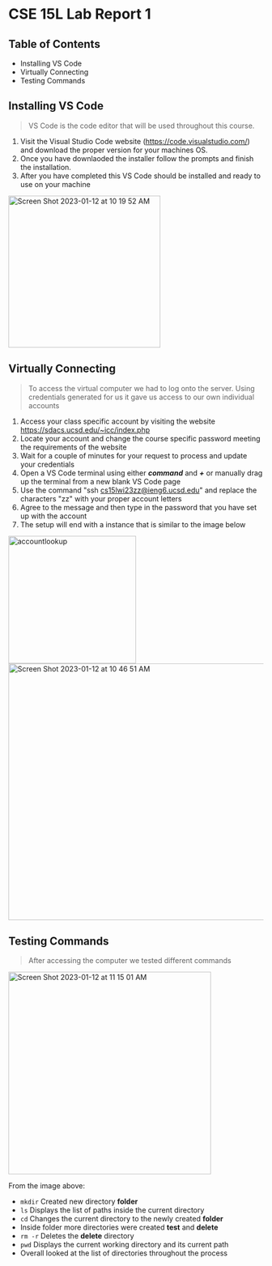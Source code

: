 # CSE 15L Lab Report 1

## Table of Contents
- Installing VS Code
- Virtually Connecting
- Testing Commands

## Installing VS Code
>VS Code is the code editor that will be used throughout this course.
1. Visit the Visual Studio Code website (https://code.visualstudio.com/) and download the proper version for your machines OS. 
2. Once you have downlaoded the installer follow the prompts and finish the installation.
3. After you have completed this VS Code should be installed and ready to use on your machine

<img width="300" alt="Screen Shot 2023-01-12 at 10 19 52 AM" src="https://user-images.githubusercontent.com/83740546/212490770-73df3e29-d4eb-4819-a8cd-9e3b9f386a85.png">


## Virtually Connecting
>To access the virtual computer we had to log onto the server. Using credentials generated for us it gave us access to our own individual accounts


1. Access your class specific account by visiting the website https://sdacs.ucsd.edu/~icc/index.php
2. Locate your account and change the course specific password meeting the requirements of the website
3. Wait for a couple of minutes for your request to process and update your credentials
4. Open a VS Code terminal using either ***command*** and ***+*** or manually drag up the terminal from a new blank VS Code page
5. Use the command "ssh cs15lwi23zz@ieng6.ucsd.edu" and replace the characters "zz" with your proper account letters
6. Agree to the message and then type in the password that you have set up with the account
7. The setup will end with a instance that is similar to the image below 

<img width="252" alt="accountlookup" src="https://user-images.githubusercontent.com/83740546/215583728-d8cff7cf-3257-44c2-a1ee-8a26155f71f7.png"> <img width="507" alt="Screen Shot 2023-01-12 at 10 46 51 AM" src="https://user-images.githubusercontent.com/83740546/212490809-769fd6a7-9dee-4d13-b73c-3d8c5ef31389.png">

## Testing Commands
>After accessing the computer we tested different commands

<img width="400" alt="Screen Shot 2023-01-12 at 11 15 01 AM" src="https://user-images.githubusercontent.com/83740546/212490698-f8161f54-6d95-42f6-a3f7-9a0cda5d8c6c.png">


From the image above:
* ```mkdir``` Created new directory **folder** 
* ```ls``` Displays the list of paths inside the current directory 
* ```cd``` Changes the current directory to the newly created **folder**
* Inside folder more directories were created **test** and **delete**
* ```rm -r``` Deletes the **delete** directory
* ```pwd``` Displays the current working directory and its current path
* Overall looked at the list of directories throughout the process
